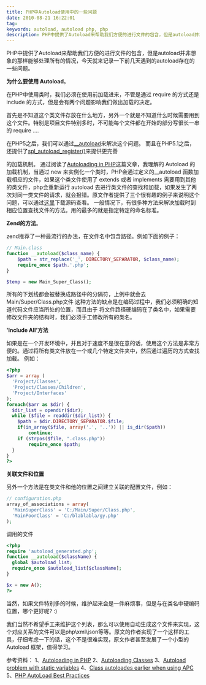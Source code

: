 ```yaml
---
title: PHP中Autoload使用中的一些问题
date: 2010-08-21 16:22:01
tag: 
keywords: autoload, autoload php, php
description: PHP中提供了Autoload来帮助我们方便的进行文件的包含，但是autoload并非想象的那样能够处理所有的情况，今天就来记录一下前几天遇到的autoload存在的一些问题。
---
```


PHP中提供了Autoload来帮助我们方便的进行文件的包含，但是autoload并非想象的那样能够处理所有的情况，今天就来记录一下前几天遇到的autoload存在的一些问题。

**为什么要使用 Autoload**。

在PHP中使用类时，我们必须在使用前加载进来，不管是通过 require 的方式还是 include 的方式，但是会有两个问题影响我们做出加载的决定。

首先是不知道这个类文件存放在什么地方，另外一个就是不知道什么时候需要用到这个文件。特别是项目文件特别多时，不可能每个文件都在开始的部分写很长一串的 require ….

在PHP5之后，我们可以通过[__autoload](http://uk2.php.net/autoload)来解决这个问题。 而且在PHP5.1之后，还提供了[spl_autoload_register()](http://uk.php.net/manual/en/function.spl-autoload-register.php)来提供更完善

的加载机制。
通过阅读了[Autoloading in PHP](http://wp.drapeko.com/2009/03/autoloading-in-php/)这篇文章，我理解的 Autoload 的加载机制，当通过 new 来实例化一个类时，PHP会通过定义的__autoload 函数加载相应的文件，如果这个类文件使用了 extends 或者 implements 需要用到其他的类文件，php会重新运行 autoload 去进行类文件的查找和加载，如果发生了两次对同一类文件的请求，就会报错。原文作者提供了三个很有趣的例子来说明这个问题，可以通过[这里](http://drapeko.com/store/autoload_in_php/autoload_examples.rar)下载源码查看。
一般情况下，有很多种方法来解决加载时到相应位置查找文件的方法。用的最多的就是指定特定的命名标准。

**Zend的方法**。

zend推荐了一种最流行的办法，在文件名中包含路径。例如下面的例子：

```php
// Main.class
function __autoload($class_name) {
	$path = str_replace('_', DIRECTORY_SEPARATOR, $class_name);
	require_once $path.'.php';
}

$temp = new Main_Super_Class();
```

所有的下划线都会被替换成路径中的分隔符，上例中就会去 Main/Super/Class.php文件
这种方法的缺点是在编码过程中，我们必须明确的知道代码文件应当所处的位置，而且由于
将文件路径硬编码在了类名中，如果需要修改文件夹的结构时，我们必须手工修改所有的类名。

**'Include All’方法**

如果是在一个开发环境中，并且对于速度不是很在意的话，使用这个方法是非常方便的。通过将所有类文件放在一个或几个特定文件夹中，然后通过遍历的方式查找加载。
例如：
```php
<?php
$arr = array (
  'Project/Classes',
  'Project/Classes/Children',
  'Project/Interfaces'
);
foreach($arr as $dir) {
  $dir_list = opendir($dir);
  while ($file = readdir($dir_list)) {
    $path = $dir.DIRECTORY_SEPARATOR.$file;
    if(in_array($file, array('.', '..')) || is_dir($path))
	    continue;	
    if (strpos($file, ".class.php"))
	    require_once $path;
  }
}
?>
```

**关联文件和位置**

另外一个方法是在类文件和他的位置之间建立关联的配置文件，例如：
```php
// configuration.php
array_of_associations = array(
  'MainSuperClass' = 'C:/Main/Super/Class.php',
  'MainPoorClass' = 'C:/blablabla/gy.php'
);
```

调用的文件
```php
<?php
require 'autoload_generated.php';
function __autoload($className) {
  global $autoload_list;
  require_once $autoload_list[$className];
}

$x = new A();
?>
```

当然，如果文件特别多的时候，维护起来会是一件麻烦事，但是与在类名中硬编码位置，哪个更好呢? :)

我们当然不希望手工来维护这个列表，那么可以使用自动生成这个文件来实现，这个对应关系的文件可以是php\xml\json等等。原文的作者实现了一个这样的工具，仔细考虑一下的话，这个不是很难实现，原文作者甚至发展了一个小型的 Autoload 框架，值得学习。


参考资料：
1、[Autoloading in PHP](http://wp.drapeko.com/2009/03/autoloading-in-php/)
2、[Autoloading Classes](http://uk2.php.net/autoload)
3、[Autoload problem with static variables](http://bugs.php.net/31562)
4、[Class autoloades earlier when using APC](http://pecl.php.net/bugs/bug.php?id=14066)
5、[PHP AutoLoad Best Practices](http://ditio.net/2008/11/13/php-autoload-best-practices/)